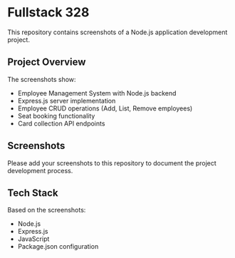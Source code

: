 # Fullstack 328

This repository contains screenshots of a Node.js application development project.

## Project Overview

The screenshots show:
- Employee Management System with Node.js backend
- Express.js server implementation
- Employee CRUD operations (Add, List, Remove employees)
- Seat booking functionality
- Card collection API endpoints

## Screenshots

Please add your screenshots to this repository to document the project development process.

## Tech Stack

Based on the screenshots:
- Node.js
- Express.js
- JavaScript
- Package.json configuration